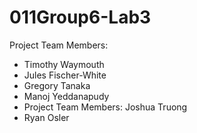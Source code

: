 # 011Group6-Lab3
Project Team Members: 
* Timothy Waymouth
* Jules Fischer-White
* Gregory Tanaka
* Manoj Yeddanapudy
* Project Team Members: Joshua Truong
* Ryan Osler
